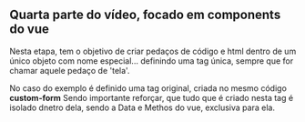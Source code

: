 ## Quarta parte do vídeo, focado em components do vue

Nesta etapa, tem o objetivo de criar pedaços de código e html dentro de um único objeto com nome especial... definindo uma tag única, sempre que for chamar aquele pedaço de 'tela'.

No caso do exemplo é definido uma tag original, criada no mesmo código **custom-form**
Sendo importante reforçar, que tudo que é criado nesta tag é isolado dnetro dela, sendo a Data e Methos do vue, exclusiva para ela.
